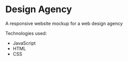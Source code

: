 <h1>Design Agency</h1>
<p>A responsive website mockup for a web design agency</p>
<p>Technologies used:</p>
<ul>
<li>JavaScript</li>
<li>HTML</li>
<li>CSS</li>
</ul>
